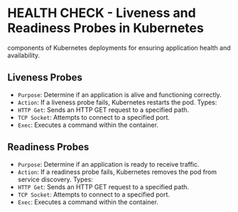 # HEALTH CHECK - Liveness and Readiness Probes in Kubernetes

components of Kubernetes deployments for ensuring application health and availability.

## Liveness Probes

- `Purpose`: Determine if an application is alive and functioning correctly.
- `Action`: If a liveness probe fails, Kubernetes restarts the pod.
Types:
- `HTTP Get`: Sends an HTTP GET request to a specified path.
- `TCP Socket`: Attempts to connect to a specified port.
- `Exec`: Executes a command within the container.

## Readiness Probes

- `Purpose`: Determine if an application is ready to receive traffic.
- `Action`: If a readiness probe fails, Kubernetes removes the pod from service discovery.
Types:
- `HTTP Get`: Sends an HTTP GET request to a specified path.
- `TCP Socket`: Attempts to connect to a specified port.
- `Exec`: Executes a command within the container.
